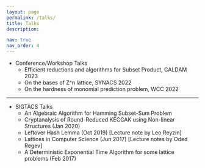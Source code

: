 ```yaml
---
layout: page
permalink: /talks/
title: Talks
description: 

nav: true
nav_order: 4
---
```


* Conference/Workshop Talks
    * Efficient reductions and algorithms for Subset Product, CALDAM 2023
	* On the bases of Z^n lattice, SYNACS 2022
	* On the hardness of monomial prediction problem, WCC 2022

---

* SIGTACS Talks
    * An Algebraic Algorithm for Hamming Subset-Sum Problem
    * Cryptanalysis of Round-Reduced KECCAK using Non-linear Structures (Jan 2020) 
    * Leftover Hash Lemma (Oct 2019) [Lecture note by Leo Reyzin]
    * Lattices in Computer Science (Jun 2017) [Lecture notes by Oded Regev]
    * A Deterministic Exponential Time Algorithm for some lattice problems (Feb 2017)
